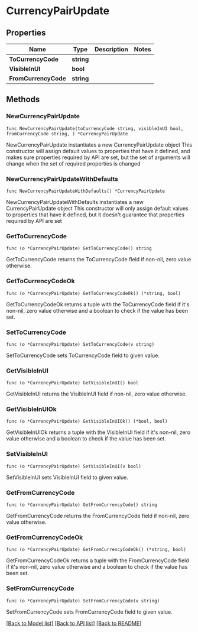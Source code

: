 # CurrencyPairUpdate

## Properties

Name | Type | Description | Notes
------------ | ------------- | ------------- | -------------
**ToCurrencyCode** | **string** |  | 
**VisibleInUI** | **bool** |  | 
**FromCurrencyCode** | **string** |  | 

## Methods

### NewCurrencyPairUpdate

`func NewCurrencyPairUpdate(toCurrencyCode string, visibleInUI bool, fromCurrencyCode string, ) *CurrencyPairUpdate`

NewCurrencyPairUpdate instantiates a new CurrencyPairUpdate object
This constructor will assign default values to properties that have it defined,
and makes sure properties required by API are set, but the set of arguments
will change when the set of required properties is changed

### NewCurrencyPairUpdateWithDefaults

`func NewCurrencyPairUpdateWithDefaults() *CurrencyPairUpdate`

NewCurrencyPairUpdateWithDefaults instantiates a new CurrencyPairUpdate object
This constructor will only assign default values to properties that have it defined,
but it doesn't guarantee that properties required by API are set

### GetToCurrencyCode

`func (o *CurrencyPairUpdate) GetToCurrencyCode() string`

GetToCurrencyCode returns the ToCurrencyCode field if non-nil, zero value otherwise.

### GetToCurrencyCodeOk

`func (o *CurrencyPairUpdate) GetToCurrencyCodeOk() (*string, bool)`

GetToCurrencyCodeOk returns a tuple with the ToCurrencyCode field if it's non-nil, zero value otherwise
and a boolean to check if the value has been set.

### SetToCurrencyCode

`func (o *CurrencyPairUpdate) SetToCurrencyCode(v string)`

SetToCurrencyCode sets ToCurrencyCode field to given value.


### GetVisibleInUI

`func (o *CurrencyPairUpdate) GetVisibleInUI() bool`

GetVisibleInUI returns the VisibleInUI field if non-nil, zero value otherwise.

### GetVisibleInUIOk

`func (o *CurrencyPairUpdate) GetVisibleInUIOk() (*bool, bool)`

GetVisibleInUIOk returns a tuple with the VisibleInUI field if it's non-nil, zero value otherwise
and a boolean to check if the value has been set.

### SetVisibleInUI

`func (o *CurrencyPairUpdate) SetVisibleInUI(v bool)`

SetVisibleInUI sets VisibleInUI field to given value.


### GetFromCurrencyCode

`func (o *CurrencyPairUpdate) GetFromCurrencyCode() string`

GetFromCurrencyCode returns the FromCurrencyCode field if non-nil, zero value otherwise.

### GetFromCurrencyCodeOk

`func (o *CurrencyPairUpdate) GetFromCurrencyCodeOk() (*string, bool)`

GetFromCurrencyCodeOk returns a tuple with the FromCurrencyCode field if it's non-nil, zero value otherwise
and a boolean to check if the value has been set.

### SetFromCurrencyCode

`func (o *CurrencyPairUpdate) SetFromCurrencyCode(v string)`

SetFromCurrencyCode sets FromCurrencyCode field to given value.



[[Back to Model list]](../README.md#documentation-for-models) [[Back to API list]](../README.md#documentation-for-api-endpoints) [[Back to README]](../README.md)



